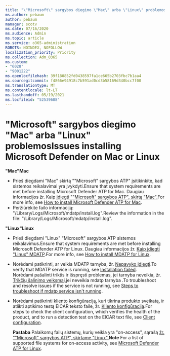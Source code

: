 ```yaml
---
title: "\"Microsoft\" sargybos diegimo \"Mac\" arba \"Linux\" problemos"
ms.author: pebaum
author: pebaum
manager: scotv
ms.date: 07/16/2020
ms.audience: Admin
ms.topic: article
ms.service: o365-administration
ROBOTS: NOINDEX, NOFOLLOW
localization_priority: Priority
ms.collection: Adm_O365
ms.custom:
- "6028"
- "9001222"
ms.openlocfilehash: 39f180852fd0438597fa1ce665b2703fbc7b1aa4
ms.sourcegitcommit: f4866e94918c7b591ad0cd3b58169d340bcc7f00
ms.translationtype: MT
ms.contentlocale: lt-LT
ms.lasthandoff: 05/19/2021
ms.locfileid: "52539688"
---
```

# <a name="issues-installing-microsoft-defender-on-mac-or-linux"></a><span data-ttu-id="0aa82-102">"Microsoft" sargybos diegimo "Mac" arba "Linux" problemos</span><span class="sxs-lookup"><span data-stu-id="0aa82-102">Issues installing Microsoft Defender on Mac or Linux</span></span>

<span data-ttu-id="0aa82-103">**"Mac"**</span><span class="sxs-lookup"><span data-stu-id="0aa82-103">**Mac**</span></span>

- <span data-ttu-id="0aa82-104">Prieš diegdami "Mac" skirtą ""Microsoft" sargybos ATP" įsitikinkite, kad sistemos reikalavimai yra įvykdyti.</span><span class="sxs-lookup"><span data-stu-id="0aa82-104">Ensure that system requirements are met before installing Microsoft Defender ATP for Mac.</span></span> <span data-ttu-id="0aa82-105">Daugiau informacijos žr. Kaip [įdiegti ""Microsoft" sargybos ATP", skirtą "Mac".](/windows/security/threat-protection/microsoft-defender-atp/microsoft-defender-atp-mac#how-to-install-microsoft-defender-atp-for-mac)</span><span class="sxs-lookup"><span data-stu-id="0aa82-105">For more info, see [How to install Microsoft Defender ATP for Mac](/windows/security/threat-protection/microsoft-defender-atp/microsoft-defender-atp-mac#how-to-install-microsoft-defender-atp-for-mac).</span></span>  
- <span data-ttu-id="0aa82-106">Peržiūrėkite failo informaciją: "/Library/Logs/Microsoft/mdatp/install.log".</span><span class="sxs-lookup"><span data-stu-id="0aa82-106">Review the information in the file: "/Library/Logs/Microsoft/mdatp/install.log".</span></span>

<span data-ttu-id="0aa82-107">**"Linux"**</span><span class="sxs-lookup"><span data-stu-id="0aa82-107">**Linux**</span></span>

- <span data-ttu-id="0aa82-108">Prieš diegdami "Linux" "Microsoft" sargybos ATP sistemos reikalavimus.</span><span class="sxs-lookup"><span data-stu-id="0aa82-108">Ensure that system requirements are met before installing Microsoft Defender ATP for Linux.</span></span> <span data-ttu-id="0aa82-109">Daugiau informacijos žr. [Kaip įdiegti "Linux" MDATP](/windows/security/threat-protection/microsoft-defender-atp/microsoft-defender-atp-linux#system-requirements).</span><span class="sxs-lookup"><span data-stu-id="0aa82-109">For more info, see [How to install MDATP for Linux](/windows/security/threat-protection/microsoft-defender-atp/microsoft-defender-atp-linux#system-requirements).</span></span> 
- <span data-ttu-id="0aa82-110">Norėdami patikrinti, ar veikia MDATP tarnyba, žr. [Nepavyko įdiegti](/windows/security/threat-protection/microsoft-defender-atp/linux-support-install#installation-failed).</span><span class="sxs-lookup"><span data-stu-id="0aa82-110">To verify that MDATP service is running, see [Installation failed](/windows/security/threat-protection/microsoft-defender-atp/linux-support-install#installation-failed).</span></span>  
    <span data-ttu-id="0aa82-111">Norėdami pašalinti triktis ir išspręsti problemas, jei tarnyba neveikia, žr. [Trikčių šalinimo veiksmai,](/windows/security/threat-protection/microsoft-defender-atp/linux-support-install#steps-to-troubleshoot-if-mdatp-service-isnt-running)jei neveikia mdatp tarnyba .</span><span class="sxs-lookup"><span data-stu-id="0aa82-111">To troubleshoot and resolve issues if the service is not running, see [Steps to troubleshoot if mdatp service isn't running](/windows/security/threat-protection/microsoft-defender-atp/linux-support-install#steps-to-troubleshoot-if-mdatp-service-isnt-running).</span></span>
- <span data-ttu-id="0aa82-112">Norėdami patikrinti kliento konfigūraciją, kuri tikrina produkto sveikatą, ir atlikti aptikimo testą EICAR teksto faile, žr. [Kliento konfigūracija](/windows/security/threat-protection/microsoft-defender-atp/linux-install-manually#client-configuration).</span><span class="sxs-lookup"><span data-stu-id="0aa82-112">For steps to check the client configuration, which verifies the health of the product, and to run a detection test on the EICAR text file, see [Client configuration](/windows/security/threat-protection/microsoft-defender-atp/linux-install-manually#client-configuration).</span></span>  

    <span data-ttu-id="0aa82-113">**Pastaba** Palaikomų failų sistemų, kurių veikla yra "on-access", sąrašą [žr. ""Microsoft" sargybos ATP", skirtame "Linux".](/windows/security/threat-protection/microsoft-defender-atp/microsoft-defender-atp-linux#system-requirements)</span><span class="sxs-lookup"><span data-stu-id="0aa82-113">**Note** For a list of supported file systems for on-access activity, see [Microsoft Defender ATP for Linux](/windows/security/threat-protection/microsoft-defender-atp/microsoft-defender-atp-linux#system-requirements).</span></span>